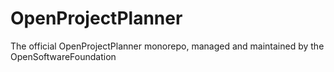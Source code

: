 # OpenProjectPlanner
The official OpenProjectPlanner monorepo, managed and maintained by the OpenSoftwareFoundation
